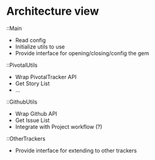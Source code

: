 # Architecture view

::Main
  - Read config
  - Initialize utils to use
  - Provide interface for opening/closing/config the gem

::PivotalUtils
  - Wrap PivotalTracker API
  - Get Story List
  - ...

::GithubUtils
  - Wrap Github API
  - Get Issue List
  - Integrate with Project workflow (?)

::OtherTrackers
  - Provide interface for extending to other trackers
